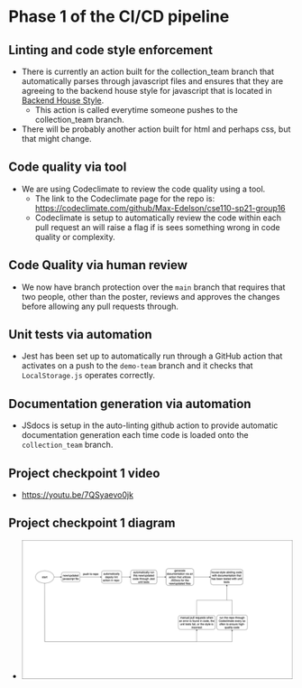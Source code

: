 # Phase 1 of the CI/CD pipeline

## Linting and code style enforcement
- There is currently an action built for the collection\_team branch that automatically parses through javascript files and ensures that they are agreeing to the backend house style for javascript that is located in [Backend House Style](/specs/house_styles/backend_house_style.md).
	- This action is called everytime someone pushes to the collection\_team branch.
- There will be probably another action built for html and perhaps css, but that might change.

## Code quality via tool
- We are using Codeclimate to review the code quality using a tool.
	- The link to the Codeclimate page for the repo is: https://codeclimate.com/github/Max-Edelson/cse110-sp21-group16
	- Codeclimate is setup to automatically review the code within each pull request an will raise a flag if is sees something wrong in code quality or complexity.

## Code Quality via human review
- We now have branch protection over the ```main``` branch that requires that two people, other than the poster, reviews and approves the changes before allowing any pull requests through. 

## Unit tests via automation
- Jest has been set up to automatically run through a GitHub action that activates on a push to the ```demo-team``` branch and it checks that ```LocalStorage.js``` operates correctly.

## Documentation generation via automation
- JSdocs is setup in the auto-linting github action to provide automatic documentation generation each time code is loaded onto the ```collection_team``` branch.

## Project checkpoint 1 video
- https://youtu.be/7QSyaevo0jk

## Project checkpoint 1 diagram
- ![diagram](./ci_pipeline.drawio.png)
